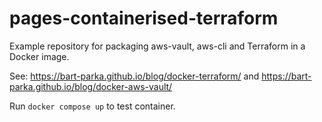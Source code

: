 # pages-containerised-terraform
Example repository for packaging aws-vault, aws-cli and Terraform in a Docker image.

See: https://bart-parka.github.io/blog/docker-terraform/ and https://bart-parka.github.io/blog/docker-aws-vault/

Run `docker compose up` to test container.